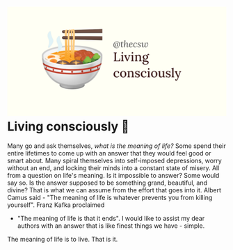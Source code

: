 ![preview](./preview.png)
Living consciously 🍜
====================

Many go and ask themselves, *what is the meaning of life?* Some spend
their entire lifetimes to come up with an answer that they would feel
good or smart about. Many spiral themselves into self-imposed
depressions, worry without an end, and locking their minds into a
constant state of misery. All from a question on life\'s meaning. Is it
impossible to answer? Some would say so. Is the answer supposed to be
something grand, beautiful, and divine? That is what we can assume from
the effort that goes into it. Albert Camus said - \"The meaning of life
is whatever prevents you from killing yourself\". Franz Kafka proclaimed
- \"The meaning of life is that it ends\". I would like to assist my
dear authors with an answer that is like finest things we have - simple.

The meaning of life is to live. That is it.
